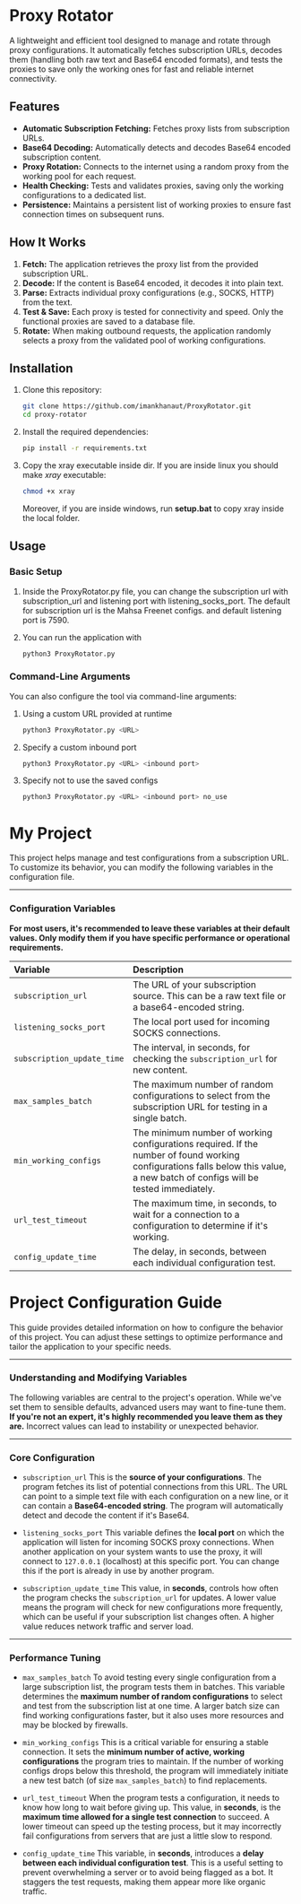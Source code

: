 # Proxy Rotator

A lightweight and efficient tool designed to manage and rotate through proxy configurations. It automatically fetches subscription URLs, decodes them (handling both raw text and Base64 encoded formats), and tests the proxies to save only the working ones for fast and reliable internet connectivity.

## Features

-   **Automatic Subscription Fetching:** Fetches proxy lists from subscription URLs.
-   **Base64 Decoding:** Automatically detects and decodes Base64 encoded subscription content.
-   **Proxy Rotation:** Connects to the internet using a random proxy from the working pool for each request.
-   **Health Checking:** Tests and validates proxies, saving only the working configurations to a dedicated list.
-   **Persistence:** Maintains a persistent list of working proxies to ensure fast connection times on subsequent runs.

## How It Works

1.  **Fetch:** The application retrieves the proxy list from the provided subscription URL.
2.  **Decode:** If the content is Base64 encoded, it decodes it into plain text.
3.  **Parse:** Extracts individual proxy configurations (e.g., SOCKS, HTTP) from the text.
4.  **Test & Save:** Each proxy is tested for connectivity and speed. Only the functional proxies are saved to a database file.
5.  **Rotate:** When making outbound requests, the application randomly selects a proxy from the validated pool of working configurations.

## Installation

1.  Clone this repository:
    ```bash
    git clone https://github.com/imankhanaut/ProxyRotator.git
    cd proxy-rotator
    ```
2.  Install the required dependencies:
    ```bash
    pip install -r requirements.txt
    ```
3.  Copy the xray executable inside dir. If you are inside linux you should make *xray* executable:
    ```bash
    chmod +x xray
    ```

    Moreover, if you are inside windows, run **setup.bat** to copy xray inside the local folder.


## Usage

### Basic Setup

1.  Inside the ProxyRotator.py file, you can change the subscription url with subscription_url and listening port with listening_socks_port.
The default for subscription url is the Mahsa Freenet configs. and default listening port is 7590.

2. You can run the application with

   ```bash
   python3 ProxyRotator.py
   ```

### Command-Line Arguments

You can also configure the tool via command-line arguments:

1. Using a custom URL provided at runtime

    ```bash
    python3 ProxyRotator.py <URL>
    ```

3. Specify a custom inbound port
   
    ```bash
    python3 ProxyRotator.py <URL> <inbound port>
    ```

5. Specify not to use the saved configs

    ```bash
    python3 ProxyRotator.py <URL> <inbound port> no_use
    ```

# My Project

This project helps manage and test configurations from a subscription URL. To customize its behavior, you can modify the following variables in the configuration file.

---

### Configuration Variables

**For most users, it's recommended to leave these variables at their default values. Only modify them if you have specific performance or operational requirements.**

| Variable | Description |
| :--- | :--- |
| `subscription_url` | The URL of your subscription source. This can be a raw text file or a base64-encoded string. |
| `listening_socks_port` | The local port used for incoming SOCKS connections. |
| `subscription_update_time` | The interval, in seconds, for checking the `subscription_url` for new content. |
| `max_samples_batch` | The maximum number of random configurations to select from the subscription URL for testing in a single batch. |
| `min_working_configs` | The minimum number of working configurations required. If the number of found working configurations falls below this value, a new batch of configs will be tested immediately. |
| `url_test_timeout` | The maximum time, in seconds, to wait for a connection to a configuration to determine if it's working. |
| `config_update_time` | The delay, in seconds, between each individual configuration test. |


# Project Configuration Guide

This guide provides detailed information on how to configure the behavior of this project. You can adjust these settings to optimize performance and tailor the application to your specific needs.

---

### Understanding and Modifying Variables

The following variables are central to the project's operation. While we've set them to sensible defaults, advanced users may want to fine-tune them. **If you're not an expert, it's highly recommended you leave them as they are.** Incorrect values can lead to instability or unexpected behavior.

---

### Core Configuration

* `subscription_url`
    This is the **source of your configurations**. The program fetches its list of potential connections from this URL. The URL can point to a simple text file with each configuration on a new line, or it can contain a **Base64-encoded string**. The program will automatically detect and decode the content if it's Base64.
    
* `listening_socks_port`
    This variable defines the **local port** on which the application will listen for incoming SOCKS proxy connections. When another application on your system wants to use the proxy, it will connect to `127.0.0.1` (localhost) at this specific port. You can change this if the port is already in use by another program.
    
* `subscription_update_time`
    This value, in **seconds**, controls how often the program checks the `subscription_url` for updates. A lower value means the program will check for new configurations more frequently, which can be useful if your subscription list changes often. A higher value reduces network traffic and server load.

---

### Performance Tuning

* `max_samples_batch`
    To avoid testing every single configuration from a large subscription list, the program tests them in batches. This variable determines the **maximum number of random configurations** to select and test from the subscription list at one time. A larger batch size can find working configurations faster, but it also uses more resources and may be blocked by firewalls.
    
* `min_working_configs`
    This is a critical variable for ensuring a stable connection. It sets the **minimum number of active, working configurations** the program tries to maintain. If the number of working configs drops below this threshold, the program will immediately initiate a new test batch (of size `max_samples_batch`) to find replacements.
    
* `url_test_timeout`
    When the program tests a configuration, it needs to know how long to wait before giving up. This value, in **seconds**, is the **maximum time allowed for a single test connection** to succeed. A lower timeout can speed up the testing process, but it may incorrectly fail configurations from servers that are just a little slow to respond.
    
* `config_update_time`
    This variable, in **seconds**, introduces a **delay between each individual configuration test**. This is a useful setting to prevent overwhelming a server or to avoid being flagged as a bot. It staggers the test requests, making them appear more like organic traffic.

